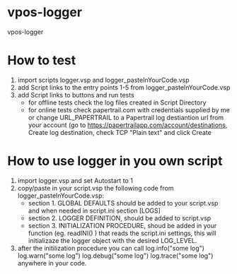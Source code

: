 # vpos-logger
vpos-logger

# How to test
1. import scripts logger.vsp and logger_pasteInYourCode.vsp
2. add Script links to the entry points 1-5 from logger_pasteInYourCode.vsp
3. add Script links to buttons and run tests
   * for offline tests check the log files created in Script Directory
   * for online tests check papertrail.com with credentials supplied by me or change URL_PAPERTRAIL to a Papertrail log destiantion url from your account (go to https://papertrailapp.com/account/destinations, Create log destination, check TCP "Plain text" and click Create

# How to use logger in you own script
1. import logger.vsp and set Autostart to 1
2. copy/paste in your script.vsp the following code from logger_pasteInYourCode.vsp:
   * section 1. GLOBAL DEFAULTS should be added to your script.vsp and when needed in script.ini section [LOGS]
   * section 2. LOGGER DEFINITION, should be added to script.vsp
   * section 3. INITIALIZATION PROCEDURE, shoud be added in your function (eg. readINI() ) that reads the script.ini settings, this will initializaze the logger object with the desired LOG_LEVEL.
3. after the initilization procedure you can call log.info("some log") log.warn("some log") log.debug("some log") log.trace("some log") anywhere in your code.
